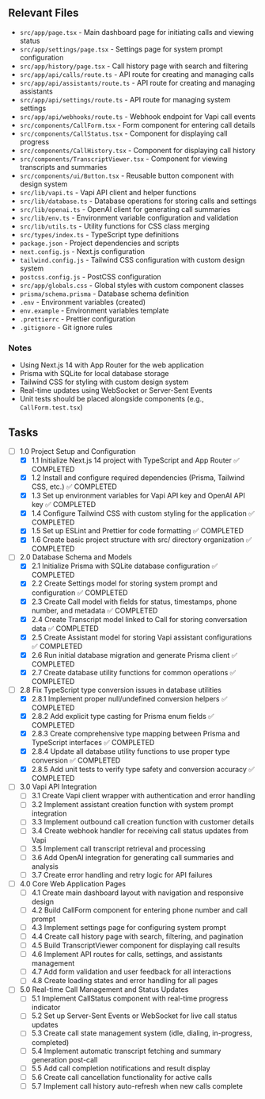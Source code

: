 ## Relevant Files

- `src/app/page.tsx` - Main dashboard page for initiating calls and viewing status
- `src/app/settings/page.tsx` - Settings page for system prompt configuration
- `src/app/history/page.tsx` - Call history page with search and filtering
- `src/app/api/calls/route.ts` - API route for creating and managing calls
- `src/app/api/assistants/route.ts` - API route for creating and managing assistants
- `src/app/api/settings/route.ts` - API route for managing system settings
- `src/app/api/webhooks/route.ts` - Webhook endpoint for Vapi call events
- `src/components/CallForm.tsx` - Form component for entering call details
- `src/components/CallStatus.tsx` - Component for displaying call progress
- `src/components/CallHistory.tsx` - Component for displaying call history
- `src/components/TranscriptViewer.tsx` - Component for viewing transcripts and summaries
- `src/components/ui/Button.tsx` - Reusable button component with design system
- `src/lib/vapi.ts` - Vapi API client and helper functions
- `src/lib/database.ts` - Database operations for storing calls and settings
- `src/lib/openai.ts` - OpenAI client for generating call summaries
- `src/lib/env.ts` - Environment variable configuration and validation
- `src/lib/utils.ts` - Utility functions for CSS class merging
- `src/types/index.ts` - TypeScript type definitions
- `package.json` - Project dependencies and scripts
- `next.config.js` - Next.js configuration
- `tailwind.config.js` - Tailwind CSS configuration with custom design system
- `postcss.config.js` - PostCSS configuration
- `src/app/globals.css` - Global styles with custom component classes
- `prisma/schema.prisma` - Database schema definition
- `.env` - Environment variables (created)
- `env.example` - Environment variables template
- `.prettierrc` - Prettier configuration
- `.gitignore` - Git ignore rules

### Notes

- Using Next.js 14 with App Router for the web application
- Prisma with SQLite for local database storage
- Tailwind CSS for styling with custom design system
- Real-time updates using WebSocket or Server-Sent Events
- Unit tests should be placed alongside components (e.g., `CallForm.test.tsx`)

## Tasks

- [ ] 1.0 Project Setup and Configuration
  - [x] 1.1 Initialize Next.js 14 project with TypeScript and App Router ✅ COMPLETED
  - [x] 1.2 Install and configure required dependencies (Prisma, Tailwind CSS, etc.) ✅ COMPLETED
  - [x] 1.3 Set up environment variables for Vapi API key and OpenAI API key ✅ COMPLETED
  - [x] 1.4 Configure Tailwind CSS with custom styling for the application ✅ COMPLETED
  - [x] 1.5 Set up ESLint and Prettier for code formatting ✅ COMPLETED
  - [x] 1.6 Create basic project structure with src/ directory organization ✅ COMPLETED

- [ ] 2.0 Database Schema and Models
  - [x] 2.1 Initialize Prisma with SQLite database configuration ✅ COMPLETED
  - [x] 2.2 Create Settings model for storing system prompt and configuration ✅ COMPLETED
  - [x] 2.3 Create Call model with fields for status, timestamps, phone number, and metadata ✅ COMPLETED
  - [x] 2.4 Create Transcript model linked to Call for storing conversation data ✅ COMPLETED
  - [x] 2.5 Create Assistant model for storing Vapi assistant configurations ✅ COMPLETED
  - [x] 2.6 Run initial database migration and generate Prisma client ✅ COMPLETED
  - [x] 2.7 Create database utility functions for common operations ✅ COMPLETED

- [ ] 2.8 Fix TypeScript type conversion issues in database utilities
  - [x] 2.8.1 Implement proper null/undefined conversion helpers ✅ COMPLETED
  - [x] 2.8.2 Add explicit type casting for Prisma enum fields ✅ COMPLETED
  - [x] 2.8.3 Create comprehensive type mapping between Prisma and TypeScript interfaces ✅ COMPLETED
  - [x] 2.8.4 Update all database utility functions to use proper type conversion ✅ COMPLETED
  - [x] 2.8.5 Add unit tests to verify type safety and conversion accuracy ✅ COMPLETED

- [ ] 3.0 Vapi API Integration
  - [ ] 3.1 Create Vapi client wrapper with authentication and error handling
  - [ ] 3.2 Implement assistant creation function with system prompt integration
  - [ ] 3.3 Implement outbound call creation function with customer details
  - [ ] 3.4 Create webhook handler for receiving call status updates from Vapi
  - [ ] 3.5 Implement call transcript retrieval and processing
  - [ ] 3.6 Add OpenAI integration for generating call summaries and analysis
  - [ ] 3.7 Create error handling and retry logic for API failures

- [ ] 4.0 Core Web Application Pages
  - [ ] 4.1 Create main dashboard layout with navigation and responsive design
  - [ ] 4.2 Build CallForm component for entering phone number and call prompt
  - [ ] 4.3 Implement settings page for configuring system prompt
  - [ ] 4.4 Create call history page with search, filtering, and pagination
  - [ ] 4.5 Build TranscriptViewer component for displaying call results
  - [ ] 4.6 Implement API routes for calls, settings, and assistants management
  - [ ] 4.7 Add form validation and user feedback for all interactions
  - [ ] 4.8 Create loading states and error handling for all pages

- [ ] 5.0 Real-time Call Management and Status Updates
  - [ ] 5.1 Implement CallStatus component with real-time progress indicator
  - [ ] 5.2 Set up Server-Sent Events or WebSocket for live call status updates
  - [ ] 5.3 Create call state management system (idle, dialing, in-progress, completed)
  - [ ] 5.4 Implement automatic transcript fetching and summary generation post-call
  - [ ] 5.5 Add call completion notifications and result display
  - [ ] 5.6 Create call cancellation functionality for active calls
  - [ ] 5.7 Implement call history auto-refresh when new calls complete 